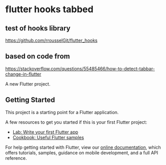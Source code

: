 # flutter hooks tabbed

## test of hooks library
https://github.com/rrousselGit/flutter_hooks

## based on code from
 https://stackoverflow.com/questions/55485466/how-to-detect-tabbar-change-in-flutter


A new Flutter project.

## Getting Started

This project is a starting point for a Flutter application.

A few resources to get you started if this is your first Flutter project:

- [Lab: Write your first Flutter app](https://flutter.dev/docs/get-started/codelab)
- [Cookbook: Useful Flutter samples](https://flutter.dev/docs/cookbook)

For help getting started with Flutter, view our
[online documentation](https://flutter.dev/docs), which offers tutorials,
samples, guidance on mobile development, and a full API reference.

